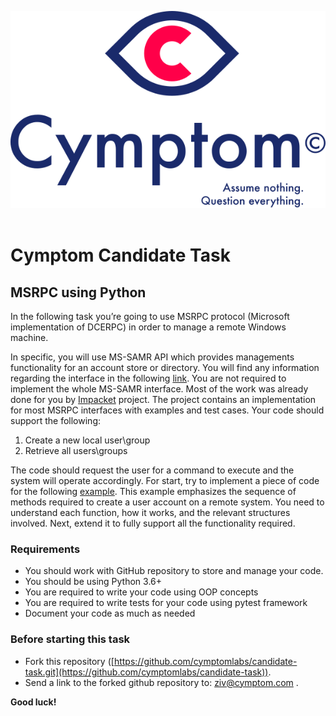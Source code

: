 ![](cymptom_logo.svg)
&nbsp;

# Cymptom Candidate Task

## MSRPC using Python
In the following task you’re going to use MSRPC protocol (Microsoft implementation of DCERPC) in order to manage a remote Windows machine. 

In specific, you will use MS-SAMR API which provides managements functionality for an
account store or directory. You will find any information regarding the interface in the following [link](https://docs.microsoft.com/en-us/openspecs/windows_protocols/ms-samr/4df07fab-1bbc-452f-8e92-7853a3c7e380).
You are not required to implement the whole MS-SAMR interface. Most of the work was already done
for you by [Impacket](https://github.com/SecureAuthCorp/impacket) project. The project contains an implementation for most MSRPC interfaces with examples and test cases.
Your code should support the following:
1. Create a new local user\group
2. Retrieve all users\groups

The code should request the user for a command to execute and the system will operate accordingly.
For start, try to implement a piece of code for the following [example](https://docs.microsoft.com/en-us/openspecs/windows_protocols/ms-samr/3d8e23d8-d9df-481f-83b3-9175f980294c). This example emphasizes the
sequence of methods required to create a user account on a remote system. You need to
understand each function, how it works, and the relevant structures involved.
Next, extend it to fully support all the functionality required.

### Requirements
- You should work with GitHub repository to store and manage your code.
- You should be using Python 3.6+
- You are required to write your code using OOP concepts
- You are required to write tests for your code using pytest framework
- Document your code as much as needed

### Before starting this task
- Fork this repository ([https://github.com/cymptomlabs/candidate-task.git](https://github.com/cymptomlabs/candidate-task)).
- Send a link to the forked github repository to: ziv@cymptom.com .

**Good luck!**
